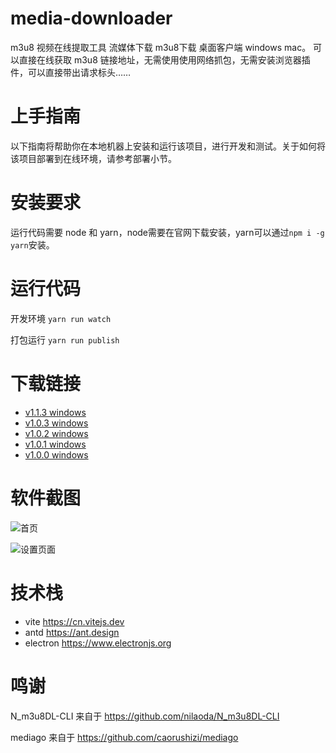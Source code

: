 # media-downloader

m3u8 视频在线提取工具 流媒体下载 m3u8下载 桌面客户端 windows mac。
可以直接在线获取 m3u8 链接地址，无需使用使用网络抓包，无需安装浏览器插件，可以直接带出请求标头……

# 上手指南
以下指南将帮助你在本地机器上安装和运行该项目，进行开发和测试。关于如何将该项目部署到在线环境，请参考部署小节。

# 安装要求
运行代码需要 node 和 yarn，node需要在官网下载安装，yarn可以通过`npm i -g yarn`安装。

# 运行代码

开发环境 `yarn run watch`

打包运行 `yarn run publish`

# 下载链接
- [v1.1.3 windows](https://github.com/caorushizi/m3u8-downloader/releases/download/1.1.3/media-downloader-setup-1.1.3.exe)
- [v1.0.3 windows](http://static.ziying.site/media-downloader-1.0.3%20Setup.exe)
- [v1.0.2 windows](http://static.ziying.site/media-downloader-1.0.2%20Setup.exe)
- [v1.0.1 windows](http://static.ziying.site/media-downloader-1.0.1%20Setup.exe)
- [v1.0.0 windows](http://static.ziying.site/media-downloader-1.0.0%20Setup.exe)

# 软件截图

![首页](http://static.ziying.site/Snipaste_2022-01-08_18-43-25.png)

![设置页面](http://static.ziying.site/Snipaste_2022-01-08_18-43-39.png)

# 技术栈
- vite https://cn.vitejs.dev
- antd https://ant.design
- electron https://www.electronjs.org

# 鸣谢
N_m3u8DL-CLI 来自于 https://github.com/nilaoda/N_m3u8DL-CLI

mediago 来自于 https://github.com/caorushizi/mediago

